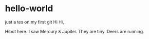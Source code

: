 # hello-world
just a tes on my first git
Hi Hi,

Hibot here. I saw Mercury & Jupiter. They are tiny.
Deers are running.
